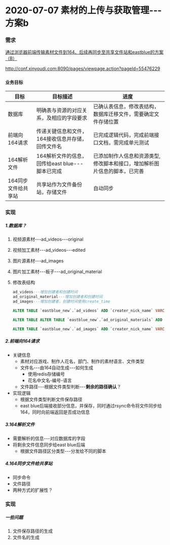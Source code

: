 # 2020-07-07  素材的上传与获取管理---方案b

### 需求

[通过浏览器前端传输素材文件到164、后续再同步至共享文件站和eastblue的方案（B）](http://conf.xinyoudi.com:8090/pages/viewpage.action?pageId=55476229#id-市场广告素材的存储、管理、加工流程需求文档-通过浏览器前端传输素材文件到164、后续再同步至共享文件站和eastblue的方案（B）——待完成并取代方案A)

http://conf.xinyoudi.com:8090/pages/viewpage.action?pageId=55476229

##### 

#### 业务目标

| 目标                | 目标描述                                          | 进度                                                         |
| ------------------- | ------------------------------------------------- | ------------------------------------------------------------ |
| 数据库              | 明确表与资源的对应关系，及相应的字段要求          | 已确认表信息，修改表结构，数据库迁移文件，需要确定文件存储位置 |
| 前端向164请求       | 传递关键信息和文件，164接收信息并存储，回传文件名 | 已完成逻辑代码，完成前端接口文档，需完成单元测试             |
| 164解析文件         | 164解析文件的信息，回传给east blue---脚本已完成   | 已添加制作人信息和资源类型,修改脚本和接口，增加解析图片信息的脚本，已完善 |
| 164同步文件给共享站 | 共享站作为文件备份站，存储文件                    | 自动同步                                                     |

### 实现

##### 1.数据库？

1. 视频源素材---ad_videos---original

2.  视频加工素材---ad_videos---edited

3.  图片源素材---ad_images

4. 图片加工素材---板子---ad_original_material

5. 修改表结构

   ```sql
   ad_videos---增加创建者和创建时间
   ad_original_material---增加创建者和创建时间
   ad_images---增加创建者，创建时间使用create_time
   
   ALTER TABLE `eastblue_new`.`ad_videos` ADD `creater_nick_name` VARCHAR(32) DEFAULT '' COMMENT '素材制作人花名' AFTER `user_id`, ADD `create_time` timestamp  DEFAULT '1970-01-01 00:00:00' COMMENT '素材制作时间-默认是素材的上传时间' AFTER `creater_nick_name`;
   
   ALTER TABLE ALTER TABLE `eastblue_new`.`ad_original_materials` ADD `creater_nick_name` VARCHAR(32) DEFAULT '' COMMENT '素材制作人花名' AFTER `user_id`, ADD `create_time` timestamp  DEFAULT '1970-01-01 00:00:00' COMMENT '素材制作时间-默认是素材的上传时间' AFTER `creater_nick_name`;
   
   ALTER TABLE `eastblue_new`.`ad_images` ADD `creater_nick_name` VARCHAR(32) DEFAULT '' COMMENT '素材制作人花名' AFTER `is_use`;
   ```

##### 2.前端向164请求

* 关键信息
  * 素材对应游戏、制作人花名，部门、制作的素材语言、文件类型
  * 文件名---由164自动生成---如何生成
    * 使用redis存储编号
    * 花名中文名-编号-语言
  * 文件路径---根据文件类型判断---**剩余的路径确认**？
* 实现逻辑
  * 根据文件类型判断文件保存路径
  * east blue后端接收部分信息，并保存，同时通过rsync命令将文件同步给164，同时向前端返回是否成功信息

##### 3.164解析文件

* 需要解析的信息---对应数据库的字段
* 将剩余文件信息同步给east blue后端
  * 根据文件路径区分类型---分发给不同的脚本

##### 4.164同步文件给共享站

* 同步命令
* 文件路径
* 两种方式的扩展性？

### 实现

##### 一些问题

1. 文件保存路径的生成
2. 文件名的生成



